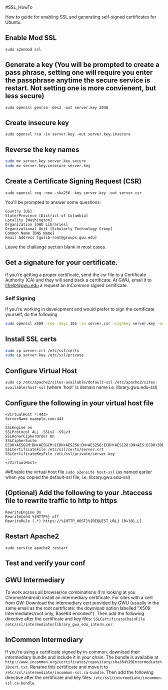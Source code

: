 #SSL_HowTo

How to guide for enabling SSL and generating self-signed certificates for Ubuntu.

## Enable Mod SSL
`sudo a2enmod ssl`
## Generate a key (You will be prompted to create a pass phrase, setting one will require you enter the passphrase anytime the secure service is restart.  Not setting one is more convienent, but less secure)
`sudo openssl genrsa -des3 -out server.key 2048`
## Create insecure key
`sudo openssl rsa -in server.key -out server.key.insecure`
## Reverse the key names
```bash
sudo mv server.key server.key.secure
sudo mv server.key.insecure server.key
```
## Create a Certificate Signing Request (CSR)
`sudo openssl req -new -sha256 -key server.key -out server.csr`

You'll be prompted to answer some questions:
```
Country [US]
State/Province [District of Columbia]
Locality [Washington]
Organization [GWU Libraries]
Organizational Unit [Scholarly Technology Group]
Common Name [DNS Name]
Email Address [gwlib-root@groups.gwu.edu]
```
Leave the challange section blank in most cases.
## Get a signature for your certificate.
If you're getting a proper certificate, send the csr file to a Certificate Authority (CA) and they will send back a certificate. At GWU, email it to ithelp@gwu.edu a request an InCommon signed certificate.
### Self Signing
If you're working in development and would prefer to sign the certificate yourself, do the following
```bash
sudo openssl x509 -req -days 365 -in server.csr -signkey server.key -out server.crt
```
## Install SSL certs
```bash
sudo cp server.crt /etc/ssl/certs
sudo cp server.key /etc/ssl/private
```
## Configure Virtual Host
`sudo cp /etc/apache2/sites-available/default-ssl /etc/apache2/sites-available/host-ssl` 
(where 'host' is domain name i.e. library.gwu.edu-ssl)
## Configure the following in your virtual host file
```apache2
<VirtualHost *:443>
ServerName example.com:443
...
SSLEngine on
SSLProtocol ALL -SSLv2 -SSLv3
SSLHonorCipherOrder On
SSLCipherSuite ECDH+AESGCM:DH+AESGCM:ECDH+AES256:DH+AES256:ECDH+AES128:DH+AES:ECDH+3DES:DH+3DES:RSA+AESGCM:RSA+AES:RSA+3DES:!aNULL:!MD5:!DSS
SSLCertificateFile /etc/ssl/certs/server.crt
SSLCertificateKeyFile /etc/ssl/private/server.key
...
</VirtualHost>
```
##Enable the virtual host file
`sudo a2ensite host-ssl` 
(as named earlier when you copied the default-ssl file, i.e. library.gwu.edu-ssl)
## (Optional) Add the following to your .htaccess file to rewrite traffic to http to https
```apache2
RewriteEngine On
RewriteCond %{HTTPS} off
RewriteRule (.*) https://%{HTTP_HOST}%{REQUEST_URL} [R=301,L]
```
## Restart Apache2
`sudo service apache2 restart`
## Test and verify your conf

## GWU Intermediary
To work across all browser/os combinations (I'm looking at you Chrome/Android) install an intermediary certificate. For sites with a cert from GW:
Download the intermediary cert provided by GWU (usually in the same email as the root certificate: the download option labelled "X509 Intermediates/root only, Base64 encoded").
Then add the following directive after the certificate and key files: `SSLCertificateChainFile /etc/ssl/intermediate/library_gwu_edu_interm.cer`.

## InCommon Intermediary
If you're using a certificate signed by in-common, download their intermediary bundle and include it in your chain. The bundle is available at `http://www.incommon.org/certificates/repository/sha384%20Intermediate%20cert.txt`. Rename this certificate and move it to `/etc/ssl/intermediate/incommon-ssl.ca-bundle`. Then add the following directive after the certificate and key files: `/etc/ssl/intermediate/incommon-ssl.ca-bundle`.
